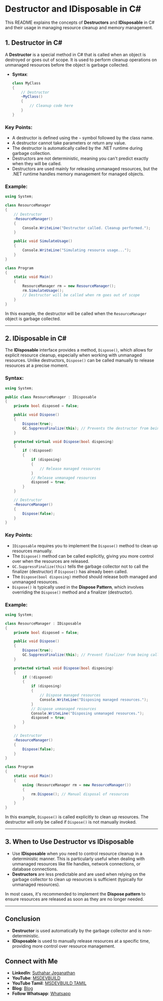 
# Destructor and IDisposable in C#

This README explains the concepts of **Destructors** and **IDisposable** in C# and their usage in managing resource cleanup and memory management.

## 1. Destructor in C#

A **Destructor** is a special method in C# that is called when an object is destroyed or goes out of scope. It is used to perform cleanup operations on unmanaged resources before the object is garbage collected.

- **Syntax**:
  ```csharp
  class MyClass
  {
      // Destructor
      ~MyClass()
      {
          // Cleanup code here
      }
  }
  ```

### Key Points:
- A destructor is defined using the `~` symbol followed by the class name.
- A destructor cannot take parameters or return any value.
- The destructor is automatically called by the .NET runtime during garbage collection.
- Destructors are not deterministic, meaning you can't predict exactly when they will be called.
- Destructors are used mainly for releasing unmanaged resources, but the .NET runtime handles memory management for managed objects.

### Example:

```csharp
using System;

class ResourceManager
{
    // Destructor
    ~ResourceManager()
    {
        Console.WriteLine("Destructor called. Cleanup performed.");
    }

    public void SimulateUsage()
    {
        Console.WriteLine("Simulating resource usage...");
    }
}

class Program
{
    static void Main()
    {
        ResourceManager rm = new ResourceManager();
        rm.SimulateUsage();
        // Destructor will be called when rm goes out of scope
    }
}
```

In this example, the destructor will be called when the `ResourceManager` object is garbage collected.

---

## 2. IDisposable in C#

The **IDisposable** interface provides a method, `Dispose()`, which allows for explicit resource cleanup, especially when working with unmanaged resources. Unlike destructors, `Dispose()` can be called manually to release resources at a precise moment.

### Syntax:

```csharp
using System;

public class ResourceManager : IDisposable
{
    private bool disposed = false;

    public void Dispose()
    {
        Dispose(true);
        GC.SuppressFinalize(this); // Prevents the destructor from being called
    }

    protected virtual void Dispose(bool disposing)
    {
        if (!disposed)
        {
            if (disposing)
            {
                // Release managed resources
            }
            // Release unmanaged resources
            disposed = true;
        }
    }

    // Destructor
    ~ResourceManager()
    {
        Dispose(false);
    }
}
```

### Key Points:
- `IDisposable` requires you to implement the `Dispose()` method to clean up resources manually.
- The `Dispose()` method can be called explicitly, giving you more control over when the resources are released.
- `GC.SuppressFinalize(this)` tells the garbage collector not to call the finalizer (destructor) if `Dispose()` has already been called.
- The `Dispose(bool disposing)` method should release both managed and unmanaged resources.
- `Dispose()` is typically used in the **Dispose Pattern**, which involves overriding the `Dispose()` method and a finalizer (destructor).

### Example:

```csharp
using System;

class ResourceManager : IDisposable
{
    private bool disposed = false;

    public void Dispose()
    {
        Dispose(true);
        GC.SuppressFinalize(this); // Prevent finalizer from being called
    }

    protected virtual void Dispose(bool disposing)
    {
        if (!disposed)
        {
            if (disposing)
            {
                // Dispose managed resources
                Console.WriteLine("Disposing managed resources.");
            }
            // Dispose unmanaged resources
            Console.WriteLine("Disposing unmanaged resources.");
            disposed = true;
        }
    }

    // Destructor
    ~ResourceManager()
    {
        Dispose(false);
    }
}

class Program
{
    static void Main()
    {
        using (ResourceManager rm = new ResourceManager())
        {
            rm.Dispose(); // Manual disposal of resources
        }
    }
}
```

In this example, `Dispose()` is called explicitly to clean up resources. The destructor will only be called if `Dispose()` is not manually invoked.

---

## 3. When to Use Destructor vs IDisposable

- Use **IDisposable** when you need to control resource cleanup in a deterministic manner. This is particularly useful when dealing with unmanaged resources like file handles, network connections, or database connections.
- **Destructors** are less predictable and are used when relying on the garbage collector to clean up resources is sufficient (typically for unmanaged resources).
  
In most cases, it's recommended to implement the **Dispose pattern** to ensure resources are released as soon as they are no longer needed.

---

## Conclusion

- **Destructor** is used automatically by the garbage collector and is non-deterministic.
- **IDisposable** is used to manually release resources at a specific time, providing more control over resource management.

## Connect with Me
- **LinkedIn**: [Suthahar Jeganathan](https://www.linkedin.com/in/jssuthahar/)
- **YouTube**: [MSDEVBUILD](https://www.youtube.com/@MSDEVBUILD)
- **YouTube Tamil**: [MSDEVBUILD TAMIL](https://www.youtube.com/@MSDEVBUILDTamil)
- **Blog**: [Blog](https://www.msdevbuild.com/)
- **Follow Whatsapp**: [Whatsapp](https://www.whatsapp.com/channel/0029Va5j2rHEFeXcTlUhQB0J)
